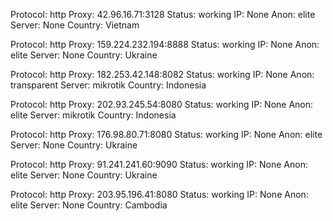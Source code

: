 Protocol: http
Proxy: 42.96.16.71:3128
Status: working
IP: None
Anon: elite
Server: None
Country: Vietnam

Protocol: http
Proxy: 159.224.232.194:8888
Status: working
IP: None
Anon: elite
Server: None
Country: Ukraine

Protocol: http
Proxy: 182.253.42.148:8082
Status: working
IP: None
Anon: transparent
Server: mikrotik
Country: Indonesia

Protocol: http
Proxy: 202.93.245.54:8080
Status: working
IP: None
Anon: elite
Server: mikrotik
Country: Indonesia

Protocol: http
Proxy: 176.98.80.71:8080
Status: working
IP: None
Anon: elite
Server: None
Country: Ukraine

Protocol: http
Proxy: 91.241.241.60:9090
Status: working
IP: None
Anon: elite
Server: None
Country: Ukraine

Protocol: http
Proxy: 203.95.196.41:8080
Status: working
IP: None
Anon: elite
Server: None
Country: Cambodia

